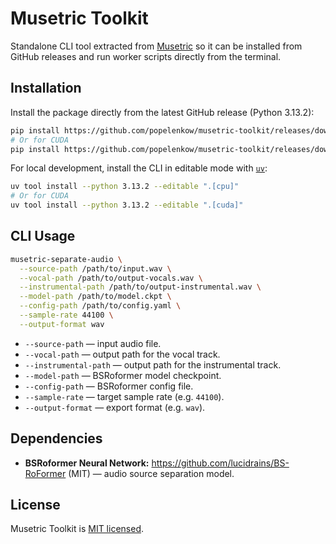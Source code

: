 # Musetric Toolkit

Standalone CLI tool extracted from [Musetric](https://github.com/popelenkow/Musetric) so it can be installed from GitHub releases and run worker scripts directly from the terminal.

## Installation

Install the package directly from the latest GitHub release (Python 3.13.2):
```bash
pip install https://github.com/popelenkow/musetric-toolkit/releases/download/v0.0.1/musetric_toolkit-0.0.1-1cpu-py3-none-any.whl
# Or for CUDA
pip install https://github.com/popelenkow/musetric-toolkit/releases/download/v0.0.1/musetric_toolkit-0.0.1-1cuda-py3-none-any.whl
```

For local development, install the CLI in editable mode with [`uv`](https://github.com/astral-sh/uv):
```bash
uv tool install --python 3.13.2 --editable ".[cpu]"
# Or for CUDA
uv tool install --python 3.13.2 --editable ".[cuda]"
```

## CLI Usage

```bash
musetric-separate-audio \
  --source-path /path/to/input.wav \
  --vocal-path /path/to/output-vocals.wav \
  --instrumental-path /path/to/output-instrumental.wav \
  --model-path /path/to/model.ckpt \
  --config-path /path/to/config.yaml \
  --sample-rate 44100 \
  --output-format wav
```

- `--source-path` — input audio file.
- `--vocal-path` — output path for the vocal track.
- `--instrumental-path` — output path for the instrumental track.
- `--model-path` — BSRoformer model checkpoint.
- `--config-path` — BSRoformer config file.
- `--sample-rate` — target sample rate (e.g. `44100`).
- `--output-format` — export format (e.g. `wav`).

## Dependencies

- **BSRoformer Neural Network:** https://github.com/lucidrains/BS-RoFormer (MIT) — audio source separation model.

## License

Musetric Toolkit is [MIT licensed](https://github.com/popelenkow/Musetric/blob/main/license.md).
